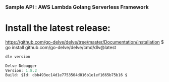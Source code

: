 ### Sample API : AWS Lambda Golang Serverless Framework


# Install the latest release:
https://github.com/go-delve/delve/tree/master/Documentation/installation
$ go install github.com/go-delve/delve/cmd/dlv@latest

```js
dlv version

Delve Debugger
Version: 1.8.2
Build: $Id: dbb493ec14d1e7753504d016b1e1ef1665b75b16 $

```